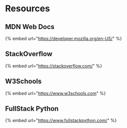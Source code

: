 # Resources

## MDN Web Docs

{% embed url="https://developer.mozilla.org/en-US/" %}

## StackOverflow

{% embed url="https://stackoverflow.com/" %}

## W3Schools

{% embed url="https://www.w3schools.com" %}

## FullStack Python

{% embed url="https://www.fullstackpython.com/" %}







